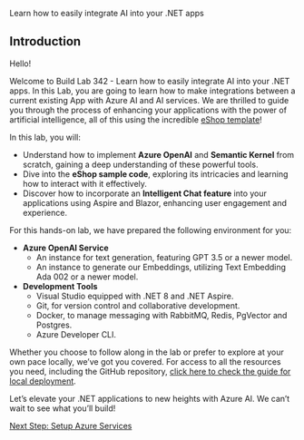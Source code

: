 Learn how to easily integrate AI into your .NET apps

## Introduction

Hello!

Welcome to Build Lab 342 - Learn how to easily integrate AI into your .NET apps. In this Lab, you are going to learn how to make integrations between a current existing App with Azure AI and AI services. We are thrilled to guide you through the process of enhancing your applications with the power of artificial intelligence, all of this using the incredible [eShop template](https://github.com/dotnet/eshop)!

In this lab, you will:

- Understand how to implement **Azure OpenAI** and **Semantic Kernel** from scratch, gaining a deep understanding of these powerful tools.
- Dive into the **eShop sample code**, exploring its intricacies and learning how to interact with it effectively.
- Discover how to incorporate an **Intelligent Chat feature** into your applications using Aspire and Blazor, enhancing user engagement and experience.

For this hands-on lab, we have prepared the following environment for you:

- **Azure OpenAI Service**
  - An instance for text generation, featuring GPT 3.5 or a newer model.
  - An instance to generate our Embeddings, utilizing Text Embedding Ada 002 or a newer model.
- **Development Tools**
  - Visual Studio equipped with .NET 8 and .NET Aspire.
  - Git, for version control and collaborative development.
  - Docker, to manage messaging with RabbitMQ, Redis, PgVector and Postgres.
  - Azure Developer CLI.

Whether you choose to follow along in the lab or prefer to explore at your own pace locally, we’ve got you covered. For access to all the resources you need, including the GitHub repository, [click here to check the guide for local deployment](https://github.com/Azure-Samples/eShop-AI-Lab-Build2024).

Let’s elevate your .NET applications to new heights with Azure AI. We can’t wait to see what you’ll build!

[Next Step: Setup Azure Services](02-SetupServices.md)
